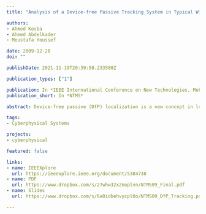 ```yaml
---
title: "Analysis of a Device-free Passive Tracking System in Typical Wireless Environments"

authors:
- Ahmed Kosba
- Ahmed Abdelkader
- Moustafa Youssef

date: 2009-12-20
doi: ""

publishDate: 2021-11-19T20:39:58.233580Z

publication_types: ["1"]

publication: In *IEEE International Conference on New Technologies, Mobility and Security*
publication_short: In *NTMS*

abstract: Device-free passive (DfP) localization is a new concept in location determination where the tracked entity does not carry any device nor participate actively in the localization process. A DfP system operates by processing the received physical signal of a wireless transmitter at one or more monitoring points. The previously introduced DfP system was shown to enable the tracking of a single intruder with high accuracy in a highly controlled WLAN environment. In this paper, we propose and analyze different algorithms for DfP tracking in a typical indoor WLAN environment, rich in multipath. We also study the effect of the temporal and spatial changes in the environment on the accuracy of the system. In addition, we evaluate the effect of the different configurations of the wireless equipment placement on the DfP localization accuracy. Our results show that our proposed techniques can accurately track the user in typical environments, thus enabling a large number of DfP applications.

tags:
- Cyberphysical Systems

projects:
- cyberphysical

featured: false

links:
- name: IEEEXplore
  url: https://ieeexplore.ieee.org/document/5384738
- name: PDF
  url: https://www.dropbox.com/s/27whw32x2noplvn/NTMS09_Final.pdf
- name: Slides
  url: https://www.dropbox.com/s/6a0idbehvycpl0o/NTMS09_DfP_Tracking.pdf

---
```


